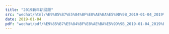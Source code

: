 ```yaml
---
title: "2019新年趴回顾"
src: "wechat/html/%E9%85%B7%E5%84%BF%E8%AE%BA%E5%9D%9B_2019-01-04_2019%E6%96%B0%E5%B9%B4%E8%B6%B4%E5%9B%9E%E9%A1%BE.html"
date: 2019-01-04
pdf: "wechat/pdf/%E9%85%B7%E5%84%BF%E8%AE%BA%E5%9D%9B_2019-01-04_2019%E6%96%B0%E5%B9%B4%E8%B6%B4%E5%9B%9E%E9%A1%BE.pdf"
---
```

